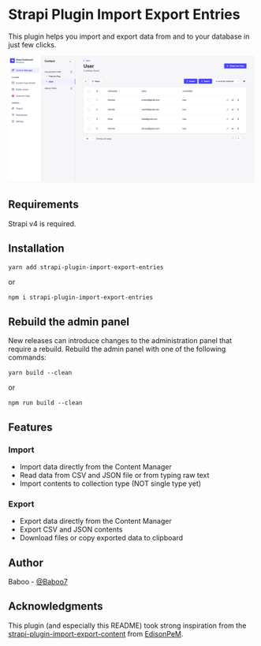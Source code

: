 # Strapi Plugin Import Export Entries

This plugin helps you import and export data from and to your database in just few clicks.

<img src="./doc/scr-ui.png" alt="UI" width="500"/>

## Requirements

Strapi v4 is required.

## Installation

```
yarn add strapi-plugin-import-export-entries
```

or

```
npm i strapi-plugin-import-export-entries
```

## Rebuild the admin panel

New releases can introduce changes to the administration panel that require a rebuild. Rebuild the admin panel with one of the following commands:

```
yarn build --clean
```

or

```
npm run build --clean
```

## Features

### Import

- Import data directly from the Content Manager
- Read data from CSV and JSON file or from typing raw text
- Import contents to collection type (NOT single type yet)

### Export

- Export data directly from the Content Manager
- Export CSV and JSON contents
- Download files or copy exported data to clipboard

## Author

Baboo - [@Baboo7](https://github.com/Baboo7)

## Acknowledgments

This plugin (and especially this README) took strong inspiration from the [strapi-plugin-import-export-content](https://github.com/EdisonPeM/strapi-plugin-import-export-content#readme) from [EdisonPeM](https://github.com/EdisonPeM).
